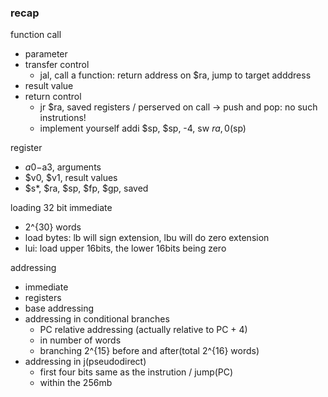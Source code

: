 ### recap

function call
- parameter
- transfer control
    - jal, call a function: return address on $ra, jump to target adddress
- result value
- return control
    - jr $ra, saved registers / perserved on call -> push and pop: no such instrutions!
    - implement yourself addi $sp, $sp, -4, sw $ra, 0($sp)

register
- $a0-$a3, arguments
- $v0, $v1, result values
- $s\*, $ra, $sp, $fp, $gp, saved

loading 32 bit immediate
- 2^{30} words
- load bytes: lb will sign extension, lbu will do zero extension
- lui: load upper 16bits, the lower 16bits being zero

addressing
- immediate
- registers
- base addressing
- addressing in conditional branches
    - PC relative addressing (actually relative to PC + 4)
    - in number of words
    - branching 2^{15} before and after(total 2^{16} words)
- addressing in j(pseudodirect)
    - first four bits same as the instrution / jump(PC)
    - within the 256mb
